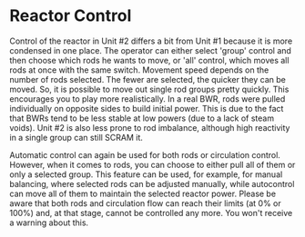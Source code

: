 # Reactor Control

Control of the reactor in Unit #2 differs a bit from Unit #1 because it is more condensed in one place. The operator can either select 'group' control and then choose which rods he wants to move, or 'all' control, which moves all rods at once with the same switch. Movement speed depends on the number of rods selected. The fewer are selected, the quicker they can be moved. So, it is possible to move out single rod groups pretty quickly. This encourages you to play more realistically. In a real BWR, rods were pulled individually on opposite sides to build initial power. This is due to the fact that BWRs tend to be less stable at low powers (due to a lack of steam voids). Unit #2 is also less prone to rod imbalance, although high reactivity in a single group can still SCRAM it.

Automatic control can again be used for both rods or circulation control. However, when it comes to rods, you can choose to either pull all of them or only a selected group. This feature can be used, for example, for manual balancing, where selected rods can be adjusted manually, while autocontrol can move all of them to maintain the selected reactor power. Please be aware that both rods and circulation flow can reach their limits (at 0% or 100%) and, at that stage, cannot be controlled any more. You won't receive a warning about this.
